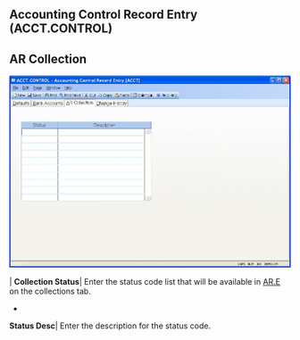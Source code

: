 ## Accounting Control Record Entry (ACCT.CONTROL)
<PageHeader />

## AR Collection

![](./ACCT-CONTROL-3.jpg)

| **Collection Status**|  Enter the status code list that will be available in
[AR.E](../AR-E/README.md) on the collections tab.

-  
**Status Desc**|  Enter the description for the status code.


<badge text= "Version 8.10.57 " vertical="middle" />

<PageFooter />

